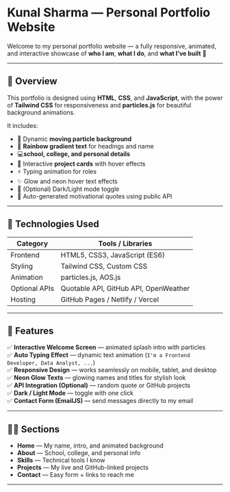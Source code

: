 #  Kunal Sharma — Personal Portfolio Website  

Welcome to my personal portfolio website — a fully responsive, animated, and interactive showcase of **who I am**, **what I do**, and **what I’ve built** 🚀  

---

## 🧠 Overview  

This portfolio is designed using **HTML**, **CSS**, and **JavaScript**, with the power of **Tailwind CSS** for responsiveness and **particles.js** for beautiful background animations.  

It includes:  
- 🌌 Dynamic **moving particle background**  
- 🌈 **Rainbow gradient text** for headings and name  
- 💻**school, college, and personal details**  
- 🧩 Interactive **project cards** with hover effects  
- ⚡ Typing animation for roles  
- ✨ Glow and neon hover text effects  
- 🌙 (Optional) Dark/Light mode toggle  
- 💬 Auto-generated motivational quotes using public API  

---

## 🧱 Technologies Used  

| Category | Tools / Libraries |
|-----------|-------------------|
| Frontend | HTML5, CSS3, JavaScript (ES6) |
| Styling | Tailwind CSS, Custom CSS |
| Animation | particles.js, AOS.js |
| Optional APIs | Quotable API, GitHub API, OpenWeather |
| Hosting | GitHub Pages / Netlify / Vercel |

---

## 🎨 Features  

✅ **Interactive Welcome Screen** — animated splash intro with particles  
✅ **Auto Typing Effect** — dynamic text animation (`I'm a Frontend Developer, Data Analyst, ...`)  
✅ **Responsive Design** — works seamlessly on mobile, tablet, and desktop  
✅ **Neon Glow Texts** — glowing names and titles for stylish look  
✅ **API Integration (Optional)** — random quote or GitHub projects  
✅ **Dark / Light Mode** — toggle with one click  
✅ **Contact Form (EmailJS)** — send messages directly to my email  

---

## 🧑‍💻 Sections  

- **Home** — My name, intro, and animated background  
- **About** — School, college, and personal info  
- **Skills** — Technical tools I know  
- **Projects** — My live and GitHub-linked projects  
- **Contact** — Easy form + links to reach me  

---
